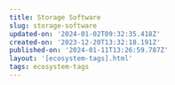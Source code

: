 ```yaml
---
title: Storage Software
slug: storage-software
updated-on: '2024-01-02T09:32:35.418Z'
created-on: '2023-12-20T13:32:18.191Z'
published-on: '2024-01-11T13:26:59.787Z'
layout: '[ecosystem-tags].html'
tags: ecosystem-tags
---
```



